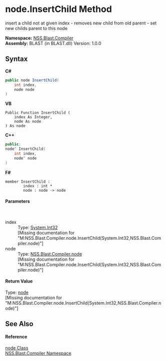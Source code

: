 # node.InsertChild Method 
 

insert a child not at given index - removes new child from old parent - set new childs parent to this node

**Namespace:**&nbsp;<a href="26a25caa-f50b-92ad-f15c-dbb9db1493ae.md">NSS.Blast.Compiler</a><br />**Assembly:**&nbsp;BLAST (in BLAST.dll) Version: 1.0.0

## Syntax

**C#**<br />
``` C#
public node InsertChild(
	int index,
	node node
)
```

**VB**<br />
``` VB
Public Function InsertChild ( 
	index As Integer,
	node As node
) As node
```

**C++**<br />
``` C++
public:
node^ InsertChild(
	int index, 
	node^ node
)
```

**F#**<br />
``` F#
member InsertChild : 
        index : int * 
        node : node -> node 

```


#### Parameters
&nbsp;<dl><dt>index</dt><dd>Type: <a href="https://docs.microsoft.com/dotnet/api/system.int32" target="_blank" rel="noopener noreferrer">System.Int32</a><br />\[Missing <param name="index"/> documentation for "M:NSS.Blast.Compiler.node.InsertChild(System.Int32,NSS.Blast.Compiler.node)"\]</dd><dt>node</dt><dd>Type: <a href="7dc9b7e9-64ad-f224-ae1a-4e6639739f56.md">NSS.Blast.Compiler.node</a><br />\[Missing <param name="node"/> documentation for "M:NSS.Blast.Compiler.node.InsertChild(System.Int32,NSS.Blast.Compiler.node)"\]</dd></dl>

#### Return Value
Type: <a href="7dc9b7e9-64ad-f224-ae1a-4e6639739f56.md">node</a><br />\[Missing <returns> documentation for "M:NSS.Blast.Compiler.node.InsertChild(System.Int32,NSS.Blast.Compiler.node)"\]

## See Also


#### Reference
<a href="7dc9b7e9-64ad-f224-ae1a-4e6639739f56.md">node Class</a><br /><a href="26a25caa-f50b-92ad-f15c-dbb9db1493ae.md">NSS.Blast.Compiler Namespace</a><br />